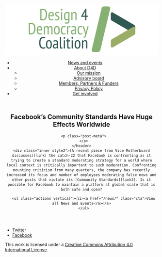 <!DOCTYPE html>
<html lang="en_US"><head>
  <meta charset="utf-8">
  <meta http-equiv="X-UA-Compatible" content="IE=edge">
  <meta name="viewport" content="width=device-width, initial-scale=1">
  <link rel="apple-touch-icon" sizes="180x180" href="/assets/favicon/apple-touch-icon.png">
  <link rel="icon" type="image/png" sizes="32x32" href="/assets/favicon/favicon-32x32.png">
  <link rel="icon" type="image/png" sizes="16x16" href="/assets/favicon/favicon-16x16.png">
  <link rel="manifest" href="/site.webmanifest">
  <link rel="mask-icon" href="/assets/favicon/safari-pinned-tab.svg" color="#5bbad5">
  <meta name="msapplication-TileColor" content="#00aba9">
  <meta name="theme-color" content="#ffffff">

  
  <!-- Begin Jekyll SEO tag v2.4.0 -->
<title>Facebook’s Community Standards Have Huge Effects Worldwide | D4D Coalition</title>
<meta name="generator" content="Jekyll v3.7.3" />
<meta property="og:title" content="Facebook’s Community Standards Have Huge Effects Worldwide" />
<meta property="og:locale" content="en_US" />
<meta name="description" content="A recent piece from Vice Motherboard discusses the catch-22 that Facebook is confronting as it trying to create a standard moderating strategy for a world where local context is critically important to such moderation. Confronting mounting criticism from many quarters, the company has recently increased its focus and number of employees moderating false news and other posts that violate its Community Standards. Is it possible for Facebook to maintain a platform at global scale that is both safe and open?" />
<meta property="og:description" content="A recent piece from Vice Motherboard discusses the catch-22 that Facebook is confronting as it trying to create a standard moderating strategy for a world where local context is critically important to such moderation. Confronting mounting criticism from many quarters, the company has recently increased its focus and number of employees moderating false news and other posts that violate its Community Standards. Is it possible for Facebook to maintain a platform at global scale that is both safe and open?" />
<link rel="canonical" href="https://d4dcoalition.org/news/Facebooks-Community-Standards-Have-Huge-Effects-Worldwid.html" />
<meta property="og:url" content="https://d4dcoalition.org/news/Facebooks-Community-Standards-Have-Huge-Effects-Worldwid.html" />
<meta property="og:site_name" content="D4D Coalition" />
<meta property="og:type" content="article" />
<meta property="article:published_time" content="2018-08-24T00:00:00+01:00" />
<meta name="twitter:card" content="summary" />
<meta name="twitter:site" content="@design4dem" />
<meta name="google-site-verification" content="" />
<script type="application/ld+json">
{"description":"A recent piece from Vice Motherboard discusses the catch-22 that Facebook is confronting as it trying to create a standard moderating strategy for a world where local context is critically important to such moderation. Confronting mounting criticism from many quarters, the company has recently increased its focus and number of employees moderating false news and other posts that violate its Community Standards. Is it possible for Facebook to maintain a platform at global scale that is both safe and open?","@type":"BlogPosting","url":"https://d4dcoalition.org/news/Facebooks-Community-Standards-Have-Huge-Effects-Worldwid.html","publisher":{"@type":"Organization","logo":{"@type":"ImageObject","url":"https://d4dcoalition.org/assets/img/logos/d4d-logo.png"}},"headline":"Facebook’s Community Standards Have Huge Effects Worldwide","dateModified":"2018-08-24T00:00:00+01:00","datePublished":"2018-08-24T00:00:00+01:00","mainEntityOfPage":{"@type":"WebPage","@id":"https://d4dcoalition.org/news/Facebooks-Community-Standards-Have-Huge-Effects-Worldwid.html"},"@context":"http://schema.org"}</script>
<!-- End Jekyll SEO tag -->

  <link rel="stylesheet" href="/tarteaucitron/css/tarteaucitron.css">
  <link rel="stylesheet" href="/assets/main.css">

  <link type="application/atom+xml" rel="alternate" href="https://d4dcoalition.org/feed.xml" title="D4D Coalition" />

</head>
<body>
  <!-- Wrapper -->
  <div id="wrapper"><header class="" role="banner" id="header">
    <!-- Logo -->
    <div class="logo">
      <a class="site-title" rel="author" href="/"><img src="/assets/img/d4d-logo.png" alt="D4D Coalition" /></a>
    </div><!-- to do: figure out how to manage dropdown -->
      <!-- Nav -->
      <nav id="nav"><ul><li class="current">
            <a class="page-link" href="/news/">
              News and events
            </a></li><li class="">
            <a class="page-link icon fa-angle-down" href="/areas-focus/">
              About D4D
            </a><ul><li>
                  <a href="/areas-focus/#">
                    Our mission
                  </a>
              </li><li>
                  <a href="/advisory-board/#">
                    Advisory board
                  </a>
              </li><li>
                  <a href="/members-partners-funders/#">
                    Members, Partners &amp; Funders
                  </a>
              </li><li>
                  <a href="/privacy-policy.html#">
                    Privacy Policy
                  </a>
              </li></ul></li><li class="">
            <a class="page-link" href="/join-us/">
              Get involved
            </a></li></ul></nav></header>
<section class="main alt event" aria-label="Content">
    <header>
      <h2 class="post-title">Facebook’s Community Standards Have Huge Effects Worldwide</h2>
      

      <p class="post-meta">
      </p>
    </header>
    <div class="inner style2">[A recent piece from Vice Motherboard discusses][link] the catch-22 that Facebook is confronting as it trying to create a standard moderating strategy for a world where local context is critically important to such moderation. Confronting mounting criticism from many quarters, the company has recently increased its focus and number of employees moderating false news and other posts that violate its [Community Standards][link2]. Is it possible for Facebook to maintain a platform at global scale that is both safe and open?

[link]: https://motherboard.vice.com/en_us/article/xwk9zd/how-facebook-content-moderation-works

[link2]: https://www.facebook.com/communitystandards/

      <ul class="actions vertical"><li><a href="/news/" class="cta">View all News and Events</a></a>
      </ul>
  </div>
</section>
<footer id="footer" class="accent3">
  <ul class="icons">
    <li><a href="https://twitter.com/design4dem" class="icon alt fa-twitter"><span class="label">Twitter</span></a></li>
    <li><a href="https://www.facebook.com/Design4Democracy" class="icon alt fa-facebook"><span class="label">Facebook</span></a></li>
    <!--li><a href="#" class="icon alt fa-instagram"><span class="label">Instagram</span></a></li>
    <li><a href="#" class="icon alt fa-github"><span class="label">GitHub</span></a></li>
    <li><a href="#" class="icon alt fa-phone"><span class="label">Phone</span></a></li>
    <li><a href="#" class="icon alt fa-envelope-o"><span class="label">Email</span></a></li-->
  </ul>
  <p class="copyright">This work is licensed under a <a rel="license" href="http://creativecommons.org/licenses/by/4.0/">Creative Commons Attribution 4.0 International License</a>.</p>
</footer>
</div><!-- /wrapper -->
  <!-- Scripts -->
    <script src="/assets/js/scripts.min.js"></script><script src="/tarteaucitron/tarteaucitron.js"></script>
    <script type="text/javascript">
    (function($) {
      $(document).ready(function(){
        tarteaucitron.init({
          "hashtag": "#tarteaucitron", /* Automatically open the panel with the hashtag */
          "highPrivacy": false, /* disabling the auto consent feature on navigation? */
          "orientation": "top", /* the big banner should be on 'top' or 'bottom'? */
          "adblocker": false, /* Display a message if an adblocker is detected */
          "showAlertSmall": true, /* show the small banner on bottom right? */
          "cookieslist": true, /* Display the list of cookies installed ? */
          "removeCredit": false, /* remove the credit link? */
          //"cookieDomain": ".example.com" /* Domain name on which the cookie for the subdomains will be placed */
        });
      });
    })(jQuery);
    </script><script type="text/javascript">
  tarteaucitron.user.analyticsUa = 'UA-120811815-1';
  tarteaucitron.user.analyticsMore = function () { /* add here your optionnal ga.push() */ };
  (tarteaucitron.job = tarteaucitron.job || []).push('analytics');
</script></body>

</html>
